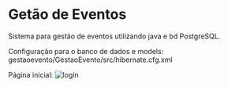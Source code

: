 # Getão de Eventos

Sistema para gestão de eventos utilizando java e bd PostgreSQL.

Configuração para o banco de dados e models: gestaoevento/GestaoEvento/src/hibernate.cfg.xml


Página inicial:
![login](https://cloud.githubusercontent.com/assets/4366412/25559801/e25df65e-2d18-11e7-9279-eec0c9d37b84.png)

